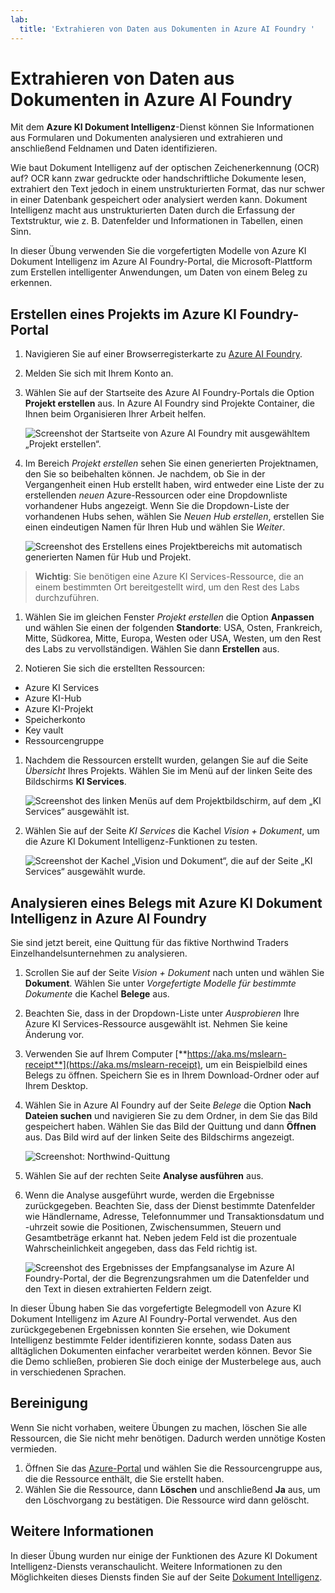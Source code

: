 ```yaml
---
lab:
  title: 'Extrahieren von Daten aus Dokumenten in Azure AI Foundry '
---
```


# Extrahieren von Daten aus Dokumenten in Azure AI Foundry 

Mit dem **Azure KI Dokument Intelligenz**-Dienst können Sie Informationen aus Formularen und Dokumenten analysieren und extrahieren und anschließend Feldnamen und Daten identifizieren. 

Wie baut Dokument Intelligenz auf der optischen Zeichenerkennung (OCR) auf? OCR kann zwar gedruckte oder handschriftliche Dokumente lesen, extrahiert den Text jedoch in einem unstrukturierten Format, das nur schwer in einer Datenbank gespeichert oder analysiert werden kann. Dokument Intelligenz macht aus unstrukturierten Daten durch die Erfassung der Textstruktur, wie z. B. Datenfelder und Informationen in Tabellen, einen Sinn. 

In dieser Übung verwenden Sie die vorgefertigten Modelle von Azure KI Dokument Intelligenz im Azure AI Foundry-Portal, die Microsoft-Plattform zum Erstellen intelligenter Anwendungen, um Daten von einem Beleg zu erkennen. 

## Erstellen eines Projekts im Azure KI Foundry-Portal

1. Navigieren Sie auf einer Browserregisterkarte zu [Azure AI Foundry](https://ai.azure.com?azure-portal=true).

1. Melden Sie sich mit Ihrem Konto an. 

1. Wählen Sie auf der Startseite des Azure AI Foundry-Portals die Option **Projekt erstellen** aus. In Azure AI Foundry sind Projekte Container, die Ihnen beim Organisieren Ihrer Arbeit helfen.  

    ![Screenshot der Startseite von Azure AI Foundry mit ausgewähltem „Projekt erstellen“.](./media/azure-ai-foundry-home-page.png)

1. Im Bereich *Projekt erstellen* sehen Sie einen generierten Projektnamen, den Sie so beibehalten können. Je nachdem, ob Sie in der Vergangenheit einen Hub erstellt haben, wird entweder eine Liste der zu erstellenden *neuen* Azure-Ressourcen oder eine Dropdownliste vorhandener Hubs angezeigt. Wenn Sie die Dropdown-Liste der vorhandenen Hubs sehen, wählen Sie *Neuen Hub erstellen*, erstellen Sie einen eindeutigen Namen für Ihren Hub und wählen Sie *Weiter*.  
 
    ![Screenshot des Erstellens eines Projektbereichs mit automatisch generierten Namen für Hub und Projekt.](./media/azure-ai-foundry-create-project.png)

> **Wichtig**: Sie benötigen eine Azure KI Services-Ressource, die an einem bestimmten Ort bereitgestellt wird, um den Rest des Labs durchzuführen.

1. Wählen Sie im gleichen Fenster *Projekt erstellen* die Option **Anpassen** und wählen Sie einen der folgenden **Standorte**: USA, Osten, Frankreich, Mitte, Südkorea, Mitte, Europa, Westen oder USA, Westen, um den Rest des Labs zu vervollständigen. Wählen Sie dann **Erstellen** aus. 

1. Notieren Sie sich die erstellten Ressourcen: 
- Azure KI Services
- Azure KI-Hub
- Azure KI-Projekt
- Speicherkonto
- Key vault
- Ressourcengruppe  
 
1. Nachdem die Ressourcen erstellt wurden, gelangen Sie auf die Seite *Übersicht* Ihres Projekts. Wählen Sie im Menü auf der linken Seite des Bildschirms **KI Services**.
 
    ![Screenshot des linken Menüs auf dem Projektbildschirm, auf dem „KI Services“ ausgewählt ist.](./media/azure-ai-foundry-ai-services.png)  

1. Wählen Sie auf der Seite *KI Services* die Kachel *Vision + Dokument*, um die Azure KI Dokument Intelligenz-Funktionen zu testen.

    ![Screenshot der Kachel „Vision und Dokument“, die auf der Seite „KI Services“ ausgewählt wurde.](./media/vision-document-tile.png)

## Analysieren eines Belegs mit Azure KI Dokument Intelligenz in Azure AI Foundry 

Sie sind jetzt bereit, eine Quittung für das fiktive Northwind Traders Einzelhandelsunternehmen zu analysieren.

1. Scrollen Sie auf der Seite *Vision + Dokument* nach unten und wählen Sie **Dokument**. Wählen Sie unter *Vorgefertigte Modelle für bestimmte Dokumente* die Kachel **Belege** aus.

1. Beachten Sie, dass in der Dropdown-Liste unter *Ausprobieren* Ihre Azure KI Services-Ressource ausgewählt ist. Nehmen Sie keine Änderung vor.

1. Verwenden Sie auf Ihrem Computer [**https://aka.ms/mslearn-receipt**](https://aka.ms/mslearn-receipt), um ein Beispielbild eines Belegs zu öffnen. Speichern Sie es in Ihrem Download-Ordner oder auf Ihrem Desktop. 
 
1. Wählen Sie in Azure AI Foundry auf der Seite *Belege* die Option **Nach Dateien suchen** und navigieren Sie zu dem Ordner, in dem Sie das Bild gespeichert haben. Wählen Sie das Bild der Quittung und dann **Öffnen** aus. Das Bild wird auf der linken Seite des Bildschirms angezeigt.

    ![Screenshot: Northwind-Quittung](media/document-intelligence/receipt.jpg)

1. Wählen Sie auf der rechten Seite **Analyse ausführen** aus.

1. Wenn die Analyse ausgeführt wurde, werden die Ergebnisse zurückgegeben. Beachten Sie, dass der Dienst bestimmte Datenfelder wie Händlername, Adresse, Telefonnummer und Transaktionsdatum und -uhrzeit sowie die Positionen, Zwischensummen, Steuern und Gesamtbeträge erkannt hat. Neben jedem Feld ist die prozentuale Wahrscheinlichkeit angegeben, dass das Feld richtig ist.

    ![Screenshot des Ergebnisses der Empfangsanalyse im Azure AI Foundry-Portal, der die Begrenzungsrahmen um die Datenfelder und den Text in diesen extrahierten Feldern zeigt.](media/receipt-lab-result.png)

In dieser Übung haben Sie das vorgefertigte Belegmodell von Azure KI Dokument Intelligenz im Azure AI Foundry-Portal verwendet. Aus den zurückgegebenen Ergebnissen konnten Sie ersehen, wie Dokument Intelligenz bestimmte Felder identifizieren konnte, sodass Daten aus alltäglichen Dokumenten einfacher verarbeitet werden können. Bevor Sie die Demo schließen, probieren Sie doch einige der Musterbelege aus, auch in verschiedenen Sprachen.

## Bereinigung

Wenn Sie nicht vorhaben, weitere Übungen zu machen, löschen Sie alle Ressourcen, die Sie nicht mehr benötigen. Dadurch werden unnötige Kosten vermieden.

1. Öffnen Sie das [Azure-Portal]( https://portal.azure.com) und wählen Sie die Ressourcengruppe aus, die die Ressource enthält, die Sie erstellt haben.
1. Wählen Sie die Ressource, dann **Löschen** und anschließend **Ja** aus, um den Löschvorgang zu bestätigen. Die Ressource wird dann gelöscht.

## Weitere Informationen

In dieser Übung wurden nur einige der Funktionen des Azure KI Dokument Intelligenz-Diensts veranschaulicht. Weitere Informationen zu den Möglichkeiten dieses Diensts finden Sie auf der Seite [Dokument Intelligenz](https://learn.microsoft.com/azure/ai-services/document-intelligence/overview?view=doc-intel-3.1.0).
